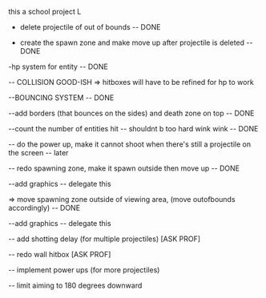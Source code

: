 this a school project L
- delete projectile of out of bounds -- DONE

- create the spawn zone and make move up after projectile is deleted -- DONE

-hp system for entity -- DONE

-- COLLISION GOOD-ISH => hitboxes will have to be refined for hp to work

--BOUNCING SYSTEM -- DONE

--add borders (that bounces on the sides) and death zone on top -- DONE

--count the number of entities hit -- shouldnt b too hard wink wink -- DONE

-- do the power up, make it cannot shoot when there's still a projectile on the screen -- later 

-- redo spawning zone, make it spawn outside then move up -- DONE

--add graphics -- delegate this

=> move spawning zone outside of viewing area, (move outofbounds accordingly) -- DONE 

--add graphics -- delegate this

-- add shotting delay (for multiple projectiles) [ASK PROF]

-- redo wall hitbox [ASK PROF]

-- implement power ups (for more projectiles)

-- limit aiming to 180 degrees downward 
